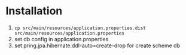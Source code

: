 # Installation

1. `cp src/main/resources/application.properties.dist src/main/resources/application.properties`
2. set db config in application.properties
3. set pring.jpa.hibernate.ddl-auto=create-drop for create scheme db